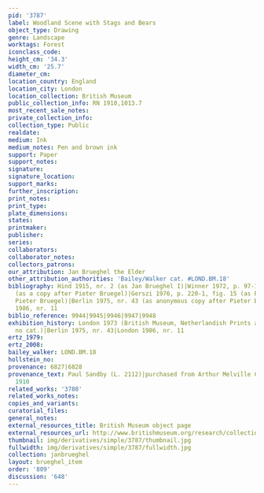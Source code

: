 ```yaml
---
pid: '3787'
label: Woodland Scene with Stags and Bears
object_type: Drawing
genre: Landscape
worktags: Forest
iconclass_code:
height_cm: '34.3'
width_cm: '25.7'
diameter_cm:
location_country: England
location_city: London
location_collection: British Museum
public_collection_info: RN 1910,1013.7
most_recent_sale_notes:
private_collection_info:
collection_type: Public
realdate:
medium: Ink
medium_notes: Pen and brown ink
support: Paper
support_notes:
signature:
signature_location:
support_marks:
further_inscription:
print_notes:
print_type:
plate_dimensions:
states:
printmaker:
publisher:
series:
collaborators:
collaborator_notes:
collectors_patrons:
our_attribution: Jan Brueghel the Elder
other_attribution_authorities: 'Bailey/Walker cat. #LOND.BM.18'
bibliography: Hind 1915, nr. 2 (as Jan Brueghel I)|Winner 1972, p. 97-101, nr. K2
  (as a copy after Pieter Bruegel)|Gerszi 1976, p. 220-1, fig. 15 (as Paul Bril after
  Pieter Bruegel)|Berlin 1975, nr. 43 (as anonymous copy after Pieter Bruegel)|London
  1986, nr. 11
biblio_reference: 9944|9945|9946|9947|9948
exhibition_history: London 1973 (British Museum, Netherlandish Prints and Drawings,
  no cat.)|Berlin 1975, nr. 43|London 1986, nr. 11
ertz_1979:
ertz_2008:
bailey_walker: LOND.BM.18
hollstein_no:
provenance: 6827|6828
provenance_text: Paul Sandby (L. 2112)|purchased from Arthur Melville Champernowne,
  1910
related_works: '3788'
related_works_notes:
copies_and_variants:
curatorial_files:
general_notes:
external_resources_title: British Museum object page
external_resources_url: http://www.britishmuseum.org/research/collection_online/collection_object_details.aspx
thumbnail: img/derivatives/simple/3787/thumbnail.jpg
fullwidth: img/derivatives/simple/3787/fullwidth.jpg
collection: janbrueghel
layout: brueghel_item
order: '809'
discussion: '648'
---
```

